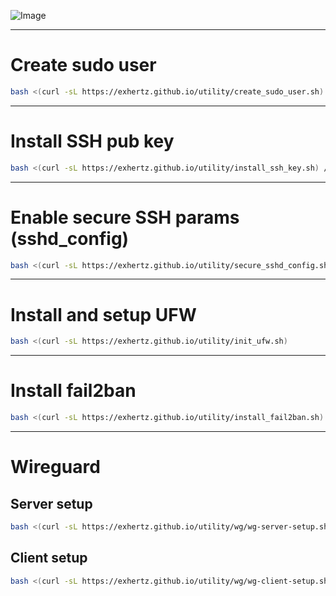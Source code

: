 ![Image](https://github.com/user-attachments/assets/11527bc9-fa8b-4b99-9d46-d64096116dff)

---

# Create sudo user

```bash
bash <(curl -sL https://exhertz.github.io/utility/create_sudo_user.sh)
```

---

# Install SSH pub key

```bash
bash <(curl -sL https://exhertz.github.io/utility/install_ssh_key.sh) /path/to_public_key.pub
```

---

# Enable secure SSH params (sshd_config)

```bash
bash <(curl -sL https://exhertz.github.io/utility/secure_sshd_config.sh)
```

---

# Install and setup UFW

```bash
bash <(curl -sL https://exhertz.github.io/utility/init_ufw.sh)
```

---

# Install fail2ban

```bash
bash <(curl -sL https://exhertz.github.io/utility/install_fail2ban.sh)
```

---

# Wireguard

## Server setup

```bash
bash <(curl -sL https://exhertz.github.io/utility/wg/wg-server-setup.sh)
```

## Client setup

```bash
bash <(curl -sL https://exhertz.github.io/utility/wg/wg-client-setup.sh)
```